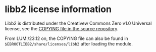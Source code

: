 # libb2 license information

Libb2 is distributed under the Creativew Commons Zero v1.0 Universal
license, see the
[COPYING file in the source repository](https://github.com/BLAKE2/libb2/blob/master/COPYING).

From LUMI/23.12 on, the COPYING file can also be found in
`$EBROOTLIBB2/share/licenses/libb2` after loading the module.
